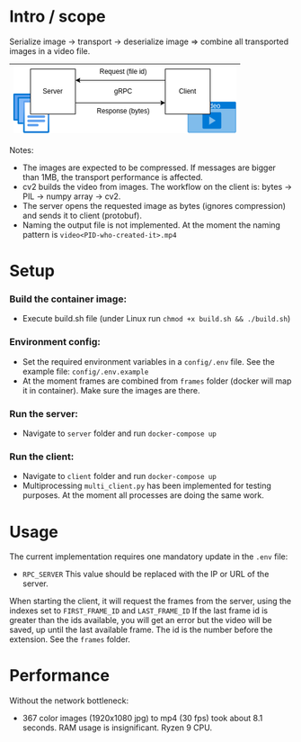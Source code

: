# Intro / scope

Serialize image -> transport -> deserialize image => combine all transported images in a video file.

| ![](diagram.png)  |
|:-----------------:|



Notes:

- The images are expected to be compressed. If messages are bigger than 1MB, the transport performance is affected.
- cv2 builds the video from images. The workflow on the client is:   bytes -> PIL -> numpy array -> cv2.
- The server opens the requested image as bytes (ignores compression) and sends it to client (protobuf).
- Naming the output file is not implemented. At the moment the naming pattern is `video<PID-who-created-it>.mp4`

# Setup

### Build the container image:

- Execute build.sh file (under Linux run `chmod +x build.sh && ./build.sh`)

### Environment config:

- Set the required environment variables in a `config/.env` file. See the example file: `config/.env.example`
- At the moment frames are combined from `frames` folder (docker will map it in container). Make sure the images are there.

### Run the server:

- Navigate to `server` folder and run `docker-compose up`

### Run the client:

- Navigate to `client` folder and run `docker-compose up`
- Multiprocessing `multi_client.py` has been implemented for testing purposes. At the moment all processes are doing the same work.

# Usage

The current implementation requires one mandatory update in the `.env` file:

- `RPC_SERVER` This value should be replaced with the IP or URL of the server.

When starting the client, it will request the frames from the server, using the indexes set to `FIRST_FRAME_ID` and `LAST_FRAME_ID`
If the last frame id is greater than the ids available, you will get an error but the video will be saved, up until the last available frame.
The id is the number before the extension. See the `frames` folder.

# Performance

Without the network bottleneck:

- 367 color images (1920x1080 jpg) to mp4 (30 fps) took about 8.1 seconds. RAM usage is insignificant. Ryzen 9 CPU.
